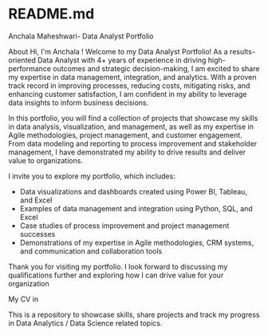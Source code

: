 # README.md
Anchala Maheshwari- Data Analyst Portfolio 

About
Hi, I'm Anchala ! Welcome to my Data Analyst Portfolio! As a results-oriented Data Analyst with 4+ years of experience in driving high-performance outcomes and strategic decision-making, I am excited to share my expertise in data management, integration, and analytics. With a proven track record in improving processes, reducing costs, mitigating risks, and enhancing customer satisfaction, I am confident in my ability to leverage data insights to inform business decisions.

In this portfolio, you will find a collection of projects that showcase my skills in data analysis, visualization, and management, as well as my expertise in Agile methodologies, project management, and customer engagement. From data modeling and reporting to process improvement and stakeholder management, I have demonstrated my ability to drive results and deliver value to organizations.

I invite you to explore my portfolio, which includes:

- Data visualizations and dashboards created using Power BI, Tableau, and Excel
- Examples of data management and integration using Python, SQL, and Excel
- Case studies of process improvement and project management successes
- Demonstrations of my expertise in Agile methodologies, CRM systems, and communication and collaboration tools

Thank you for visiting my portfolio. I look forward to discussing my qualifications further and exploring how I can drive value for your organization

My CV in 

This is a repository to showcase skills, share projects and track my progress in Data Analytics / Data Science related topics.
